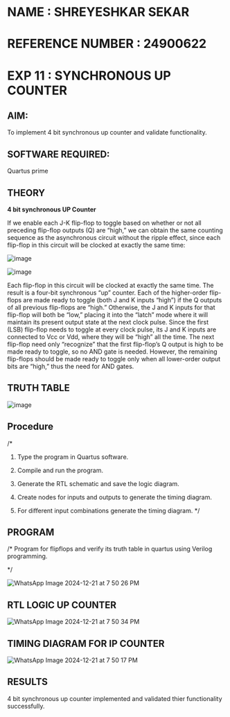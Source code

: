 # NAME : SHREYESHKAR SEKAR 
# REFERENCE NUMBER : 24900622


# EXP 11 : SYNCHRONOUS UP COUNTER

## AIM:

To implement 4 bit synchronous up counter and validate functionality.

## SOFTWARE REQUIRED:

Quartus prime

## THEORY

**4 bit synchronous UP Counter**

If we enable each J-K flip-flop to toggle based on whether or not all preceding flip-flop outputs (Q) are “high,” we can obtain the same counting sequence as the asynchronous circuit without the ripple effect, since each flip-flop in this circuit will be clocked at exactly the same time:

![image](https://github.com/naavaneetha/SYNCHRONOUS-UP-COUNTER/assets/154305477/d5db3fa0-e413-404c-b80e-b2f39d82e7e8)


![image](https://github.com/naavaneetha/SYNCHRONOUS-UP-COUNTER/assets/154305477/52cb61eb-d04b-442d-810c-31185a68410b)

Each flip-flop in this circuit will be clocked at exactly the same time.
The result is a four-bit synchronous “up” counter. Each of the higher-order flip-flops are made ready to toggle (both J and K inputs “high”) if the Q outputs of all previous flip-flops are “high.”
Otherwise, the J and K inputs for that flip-flop will both be “low,” placing it into the “latch” mode where it will maintain its present output state at the next clock pulse.
Since the first (LSB) flip-flop needs to toggle at every clock pulse, its J and K inputs are connected to Vcc or Vdd, where they will be “high” all the time.
The next flip-flop need only “recognize” that the first flip-flop’s Q output is high to be made ready to toggle, so no AND gate is needed.
However, the remaining flip-flops should be made ready to toggle only when all lower-order output bits are “high,” thus the need for AND gates.


## TRUTH TABLE

![image](https://github.com/user-attachments/assets/fbd484d6-72b8-48e8-b1fe-683faccd0f8c)




## Procedure

/* 

1.	Type the program in Quartus software.

2.	Compile and run the program.

3.	Generate the RTL schematic and save the logic diagram.

4.	Create nodes for inputs and outputs to generate the timing diagram.

5.	For different input combinations generate the timing diagram. */

## PROGRAM

/* Program for flipflops and verify its truth table in quartus using Verilog programming. 

*/

![WhatsApp Image 2024-12-21 at 7 50 26 PM](https://github.com/user-attachments/assets/e4881466-7ac6-4ab0-a230-a6cf88503fe3)


## RTL LOGIC UP COUNTER


![WhatsApp Image 2024-12-21 at 7 50 34 PM](https://github.com/user-attachments/assets/93983782-2f43-478c-92c6-177995df5309)


## TIMING DIAGRAM FOR IP COUNTER

![WhatsApp Image 2024-12-21 at 7 50 17 PM](https://github.com/user-attachments/assets/0ab3a5d7-069d-4d05-b4fe-8348b03de3c0)





## RESULTS


4 bit synchronous up counter implemented and validated thier functionality successfully.

